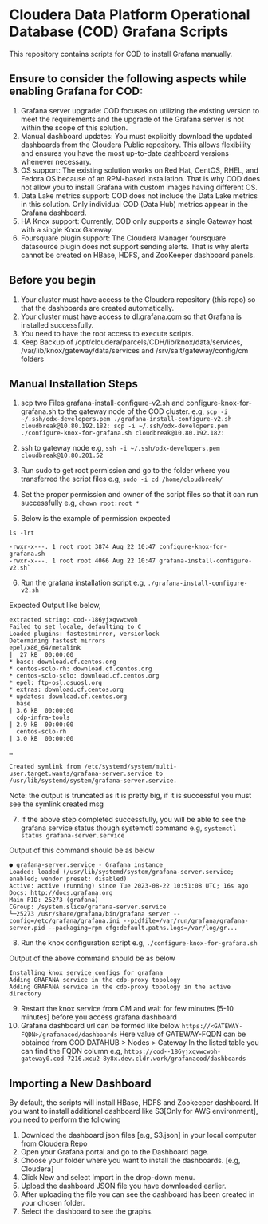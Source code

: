 # Cloudera Data Platform Operational Database (COD) Grafana Scripts
This repository contains scripts for COD to install Grafana manually.

## Ensure to consider the following aspects while enabling Grafana for COD:

1. Grafana server upgrade: COD focuses on utilizing the existing version to meet the requirements and the upgrade of the Grafana server is not within the scope of this solution.
2. Manual dashboard updates: You must explicitly download the updated dashboards from the Cloudera Public repository. This allows flexibility and ensures you have the most up-to-date dashboard versions whenever necessary.
3. OS support: The existing solution works on Red Hat, CentOS, RHEL, and Fedora OS because of an RPM-based installation. That is why COD does not allow you to install Grafana with custom images having different OS.
4. Data Lake metrics support: COD does not include the Data Lake metrics in this solution. Only individual COD (Data Hub) metrics appear in the Grafana dashboard.
5. HA Knox support: Currently, COD only supports a single Gateway host with a single Knox Gateway.
6. Foursquare plugin support: The Cloudera Manager foursquare datasource plugin does not support sending alerts. That is why alerts cannot be created on HBase, HDFS, and ZooKeeper dashboard panels.

## Before you begin
1. Your cluster must have access to the Cloudera repository (this repo) so that the dashboards are created automatically.
2. Your cluster must have access to dl.grafana.com so that Grafana is installed successfully.
3. You need to have the root access to execute scripts.
4. Keep Backup of /opt/cloudera/parcels/CDH/lib/knox/data/services, /var/lib/knox/gateway/data/services and /srv/salt/gateway/config/cm folders


## Manual Installation Steps
1. scp two Files grafana-install-configure-v2.sh and configure-knox-for-grafana.sh to the gateway node of the COD cluster.
e.g,
`scp -i ~/.ssh/odx-developers.pem ./grafana-install-configure-v2.sh cloudbreak@10.80.192.182:
scp -i ~/.ssh/odx-developers.pem ./configure-knox-for-grafana.sh cloudbreak@10.80.192.182:`

2. ssh to gateway node
e.g,
`ssh -i ~/.ssh/odx-developers.pem cloudbreak@10.80.201.52`

3. Run sudo to get root permission and go to the folder where you transferred the script files
e.g,
`sudo -i
cd /home/cloudbreak/`

4. Set the proper permission and owner of the script files so that it can run successfully
e.g,
`chown root:root *`

5. Below is the example of permission expected

`ls -lrt`

```
-rwxr-x---. 1 root root 3874 Aug 22 10:47 configure-knox-for-grafana.sh
-rwxr-x---. 1 root root 4066 Aug 22 10:47 grafana-install-configure-v2.sh`
```


6. Run the grafana installation script
e.g,
`./grafana-install-configure-v2.sh`

Expected Output like below,
```ecmascript 6
extracted string: cod--186yjxqvwcwoh
Failed to set locale, defaulting to C
Loaded plugins: fastestmirror, versionlock
Determining fastest mirrors
epel/x86_64/metalink                                                                                                                                                   |  27 kB  00:00:00
* base: download.cf.centos.org
* centos-sclo-rh: download.cf.centos.org
* centos-sclo-sclo: download.cf.centos.org
* epel: ftp-osl.osuosl.org
* extras: download.cf.centos.org
* updates: download.cf.centos.org
  base                                                                                                                                                                   | 3.6 kB  00:00:00
  cdp-infra-tools                                                                                                                                                        | 2.9 kB  00:00:00
  centos-sclo-rh                                                                                                                                                         | 3.0 kB  00:00:00

…

Created symlink from /etc/systemd/system/multi-user.target.wants/grafana-server.service to /usr/lib/systemd/system/grafana-server.service. 
```
Note: the output is truncated as it is pretty big, if it is successful you must see the symlink created msg


7. If the above step completed successfully, you will be able to see the grafana service status though systemctl command
e.g,
`systemctl status grafana-server.service`

Output of this command should be as below
```ecmascript 6
● grafana-server.service - Grafana instance
Loaded: loaded (/usr/lib/systemd/system/grafana-server.service; enabled; vendor preset: disabled)
Active: active (running) since Tue 2023-08-22 10:51:08 UTC; 16s ago
Docs: http://docs.grafana.org
Main PID: 25273 (grafana)
CGroup: /system.slice/grafana-server.service
└─25273 /usr/share/grafana/bin/grafana server --config=/etc/grafana/grafana.ini --pidfile=/var/run/grafana/grafana-server.pid --packaging=rpm cfg:default.paths.logs=/var/log/gr...
```

8. Run the knox configuration script
e.g,
`./configure-knox-for-grafana.sh`

Output of the above command should be as below
```ecmascript 6
Installing knox service configs for grafana
Adding GRAFANA service in the cdp-proxy topology
Adding GRAFANA service in the cdp-proxy topology in the active directory
```

9. Restart the knox service from CM and wait for few minutes [5-10 minutes] before you access grafana dashboard
10. Grafana dashboard url can be formed like below
`https://<GATEWAY-FQDN>/grafanacod/dashboards`
Here value of GATEWAY-FQDN can be obtained from COD DATAHUB > Nodes > Gateway
In the listed table you can find the FQDN column
e.g,
`https://cod--186yjxqvwcwoh-gateway0.cod-7216.xcu2-8y8x.dev.cldr.work/grafanacod/dashboards`


## Importing a New Dashboard
By default, the scripts will install HBase, HDFS and Zookeeper dashboard. If you want to install additional dashboard like S3[Only for AWS environment], you need to perform the following

1. Download the dashboard json files [e.g, S3.json] in your local computer from [Cloudera Repo](../dashboards)
2. Open your Grafana portal and go to the Dashboard page.
3. Choose your folder where you want to install the dashboards. [e.g, Cloudera]
4. Click New and select Import in the drop-down menu.
5. Upload the dashboard JSON file you have downloaded earlier.
6. After uploading the file you can see the dashboard has been created in your chosen folder.
7. Select the dashboard to see the graphs.
